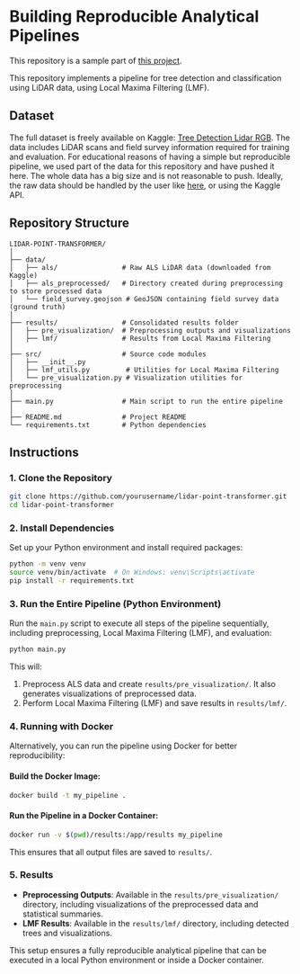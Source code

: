 # Building Reproducible Analytical Pipelines

This repository is a sample part of [this project](https://github.com/mina-naseh/lidar-point-transformer).

This repository implements a pipeline for tree detection and classification using LiDAR data, using Local Maxima Filtering (LMF).

## Dataset

The full dataset is freely available on Kaggle: [Tree Detection Lidar RGB](https://www.kaggle.com/datasets/sentinel3734/tree-detection-lidar-rgb/data). The data includes LiDAR scans and field survey information required for training and evaluation.
For educational reasons of having a simple but reproducible pipeline, we used part of the data for this repository and have pushed it here. The whole data has a big size and is not reasonable to push.
Ideally, the raw data should be handled by the user like [here](https://github.com/mina-naseh/lidar-point-transformer), or using the Kaggle API.

## Repository Structure

```plaintext
LIDAR-POINT-TRANSFORMER/
│
├── data/
│   ├── als/                # Raw ALS LiDAR data (downloaded from Kaggle)
│   ├── als_preprocessed/   # Directory created during preprocessing to store processed data
│   └── field_survey.geojson # GeoJSON containing field survey data (ground truth)
│
├── results/                # Consolidated results folder
│   ├── pre_visualization/  # Preprocessing outputs and visualizations
│   ├── lmf/                # Results from Local Maxima Filtering
│
├── src/                    # Source code modules
│   ├── __init__.py
│   ├── lmf_utils.py         # Utilities for Local Maxima Filtering
│   └── pre_visualization.py # Visualization utilities for preprocessing
│
├── main.py                 # Main script to run the entire pipeline
│
├── README.md               # Project README
└── requirements.txt        # Python dependencies
```

## Instructions

### 1. Clone the Repository

```bash
git clone https://github.com/yourusername/lidar-point-transformer.git
cd lidar-point-transformer
```

### 2. Install Dependencies

Set up your Python environment and install required packages:

```bash
python -m venv venv
source venv/bin/activate  # On Windows: venv\Scripts\activate
pip install -r requirements.txt
```

### 3. Run the Entire Pipeline (Python Environment)

Run the `main.py` script to execute all steps of the pipeline sequentially, including preprocessing, Local Maxima Filtering (LMF), and evaluation:

```bash
python main.py
```

This will:

1. Preprocess ALS data and create `results/pre_visualization/`. It also generates visualizations of preprocessed data.
2. Perform Local Maxima Filtering (LMF) and save results in `results/lmf/`.

### 4. Running with Docker

Alternatively, you can run the pipeline using Docker for better reproducibility:

#### Build the Docker Image:
```bash
docker build -t my_pipeline .
```

#### Run the Pipeline in a Docker Container:
```bash
docker run -v $(pwd)/results:/app/results my_pipeline
```

This ensures that all output files are saved to `results/`.

### 5. Results

- **Preprocessing Outputs**: Available in the `results/pre_visualization/` directory, including visualizations of the preprocessed data and statistical summaries.
- **LMF Results**: Available in the `results/lmf/` directory, including detected trees and visualizations.

This setup ensures a fully reproducible analytical pipeline that can be executed in a local Python environment or inside a Docker container.

